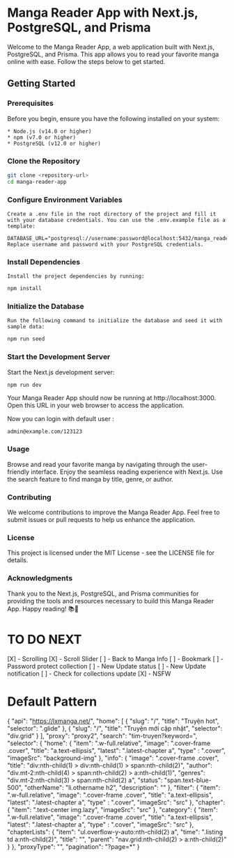 # Manga Reader App with Next.js, PostgreSQL, and Prisma
Welcome to the Manga Reader App, a web application built with Next.js, PostgreSQL, and Prisma. This app allows you to read your favorite manga online with ease. Follow the steps below to get started.

## Getting Started
### Prerequisites
Before you begin, ensure you have the following installed on your system:

    * Node.js (v14.0 or higher)
    * npm (v7.0 or higher)
    * PostgreSQL (v12.0 or higher)
### Clone the Repository

```bash
git clone <repository-url>
cd manga-reader-app
```

### Configure Environment Variables

    Create a .env file in the root directory of the project and fill it with your database credentials. You can use the .env.example file as a template:

```env
DATABASE_URL="postgresql://username:password@localhost:5432/manga_reader_db"
Replace username and password with your PostgreSQL credentials.
```

### Install Dependencies
    Install the project dependencies by running:

```bash
npm install
```

### Initialize the Database
    Run the following command to initialize the database and seed it with sample data:

```bash
npm run seed
```
### Start the Development Server
Start the Next.js development server:

```bash
npm run dev
```

Your Manga Reader App should now be running at http://localhost:3000. Open this URL in your web browser to access the application.

Now you can login with default user : 

```
admin@example.com/123123
```

### Usage

Browse and read your favorite manga by navigating through the user-friendly interface.
Enjoy the seamless reading experience with Next.js.
Use the search feature to find manga by title, genre, or author.

### Contributing

We welcome contributions to improve the Manga Reader App. Feel free to submit issues or pull requests to help us enhance the application.

### License

This project is licensed under the MIT License - see the LICENSE file for details.

### Acknowledgments

Thank you to the Next.js, PostgreSQL, and Prisma communities for providing the tools and resources necessary to build this Manga Reader App.
Happy reading! 📚📖

# TO DO NEXT

[X] - Scrolling
[X] - Scroll Slider
[ ] - Back to Manga Info
[ ] - Bookmark
[ ] - Password protect collection
[ ] - New Update status
[ ] - New Update notification
[ ] - Check for collections update
[X] - NSFW



# Default Pattern

{
    "api": "https://lxmanga.net/",
    "home": [
        {
            "slug": "/",
            "title": "Truyện hot",
            "selector": ".glide"
        },
        {
            "slug": "/",
            "title": "Truyện mới cập nhật",
            "selector": "div.grid"
        }
    ],
    "proxy": "proxy2",
    "search": "tim-truyen?keyword=",
    "selector": {
        "home": {
            "item": ".w-full.relative",
            "image": ".cover-frame .cover",
            "title": "a.text-ellipsis",
            "latest": ".latest-chapter a",
            "type" : ".cover",
            "imageSrc": "background-img"
        },
        "info": {
            "image": ".cover-frame .cover",
            "title": "div:nth-child(1) > div:nth-child(1) > span:nth-child(2)",
            "author": "div.mt-2:nth-child(4) > span:nth-child(2) > a:nth-child(1)",
            "genres": "div.mt-2:nth-child(3) > span:nth-child(2) a",
            "status": "span.text-blue-500",
            "otherName": "li.othername h2",
            "description": ""
        },
        "filter": {
            "item": ".w-full.relative",
            "image": ".cover-frame .cover",
            "title": "a.text-ellipsis",
            "latest": ".latest-chapter a",
            "type" : ".cover",
            "imageSrc": "src"
        },
        "chapter": {
            "item": ".text-center img.lazy",
            "imageSrc": "src"
        },
        "category": {
            "item": ".w-full.relative",
            "image": ".cover-frame .cover",
            "title": "a.text-ellipsis",
            "latest": ".latest-chapter a",
            "type" : ".cover",
            "imageSrc": "src"
        },
        "chapterLists": {
            "item": "ul.overflow-y-auto:nth-child(2) a",
            "time": ".listing td a:nth-child(2)",
            "title": "",
            "parent": "nav.grid:nth-child(2) > a:nth-child(2)"
        }
    },
    "proxyType": "",
    "pagination": "?page=*"
}
